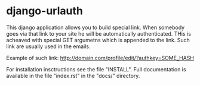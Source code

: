 
# django-urlauth


This django application allows you to build special link. When somebody goes via that link to your site he will be automatically authenticated. THis is acheaved with special GET argumetns which is appended to the link. Such link are usually used in the emails.

Example of such link: http://domain.com/profile/edit/?authkey=SOME_HASH

For installation insctructions see the file "INSTALL". Full documentation is available in the file "index.rst" in the "docs/" directory.
